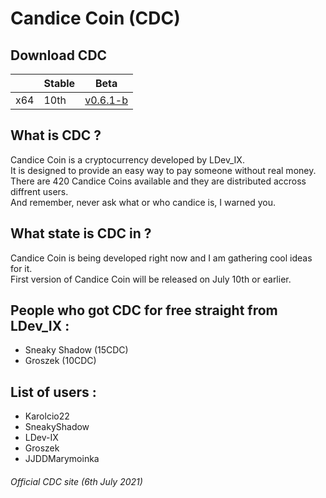 # Candice Coin (CDC) <br>

## Download CDC <br>

|     | Stable | Beta
| --- | --- | ---
| x64 | 10th | [v0.6.1-b](https://github.com/LDev-IX/LDev-IX.github.io/raw/main/downloads/DCD-Wallet-x64.exe)

## What is CDC ? <br>
Candice Coin is a cryptocurrency developed by LDev_IX. <br>
It is designed to provide an easy way to pay someone without real money. <br>
There are 420 Candice Coins available and they are distributed accross diffrent users. <br>
And remember, never ask what or who candice is, I warned you. <br>

## What state is CDC in ? <br>
Candice Coin is being developed right now and I am gathering cool ideas for it. <br>
First version of Candice Coin will be released on July 10th or earlier. <br>

## People who got CDC for free straight from LDev_IX : <br>
- Sneaky Shadow (15CDC) <br>
- Groszek (10CDC) <br>

## List of users : <br>
- Karolcio22
- SneakyShadow
- LDev-IX
- Groszek
- JJDDMarymoinka

###### Official CDC site (6th July 2021) <br>
